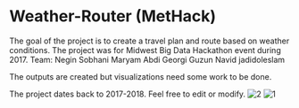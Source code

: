 # Weather-Router (MetHack)

The goal of the project is to create a travel plan and route based on weather conditions. The project was for Midwest Big Data Hackathon event during 2017. 
Team:
Negin Sobhani
Maryam Abdi
Georgi Guzun
Navid jadidoleslam

The outputs are created but visualizations need some work to be done. 


The project dates back to 2017-2018. Feel free to edit or modify. ![2](https://user-images.githubusercontent.com/20304972/230544110-3d4137c7-a551-46b2-aa0a-107dc924107f.jpg)
![1](https://user-images.githubusercontent.com/20304972/230544116-6b33d0e6-d8de-46cc-bf58-e9a61512fb8d.jpg)
